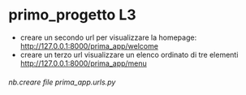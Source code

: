 # primo_progetto L3
 - creare un secondo url per visualizzare la homepage:
 http://127.0.0.1:8000/prima_app/welcome
 - creare un terzo url visualizzare un elenco ordinato di tre elementi
 http://127.0.0.1:8000/prima_app/menu
 ###### nb.creare file prima_app.urls.py
 
